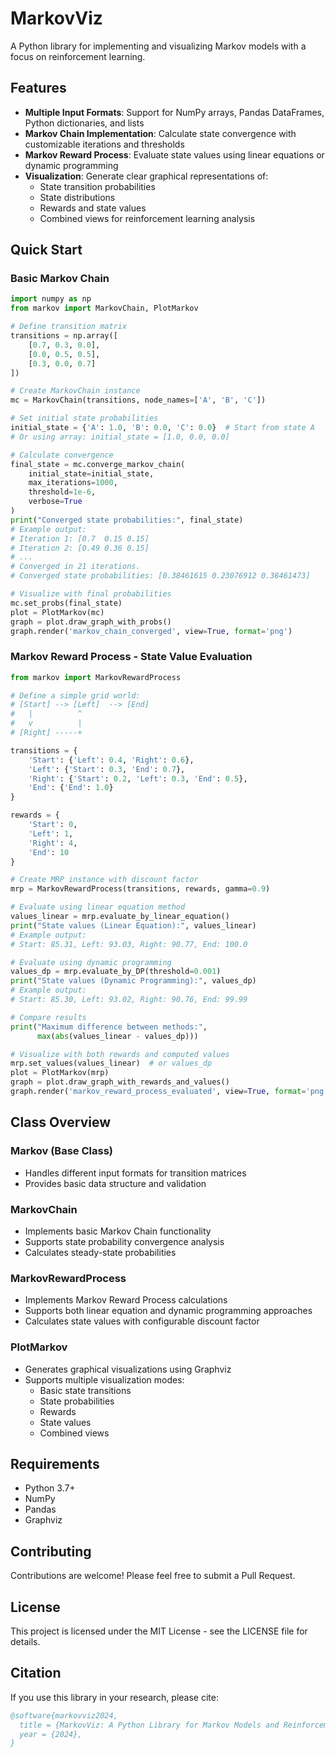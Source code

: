 # MarkovViz

A Python library for implementing and visualizing Markov models with a focus on reinforcement learning.

## Features

- **Multiple Input Formats**: Support for NumPy arrays, Pandas DataFrames, Python dictionaries, and lists
- **Markov Chain Implementation**: Calculate state convergence with customizable iterations and thresholds
- **Markov Reward Process**: Evaluate state values using linear equations or dynamic programming
- **Visualization**: Generate clear graphical representations of:
  - State transition probabilities
  - State distributions
  - Rewards and state values
  - Combined views for reinforcement learning analysis

## Quick Start

### Basic Markov Chain

```python
import numpy as np
from markov import MarkovChain, PlotMarkov

# Define transition matrix
transitions = np.array([
    [0.7, 0.3, 0.0],
    [0.0, 0.5, 0.5],
    [0.3, 0.0, 0.7]
])

# Create MarkovChain instance
mc = MarkovChain(transitions, node_names=['A', 'B', 'C'])

# Set initial state probabilities
initial_state = {'A': 1.0, 'B': 0.0, 'C': 0.0}  # Start from state A
# Or using array: initial_state = [1.0, 0.0, 0.0]

# Calculate convergence
final_state = mc.converge_markov_chain(
    initial_state=initial_state,
    max_iterations=1000,
    threshold=1e-6,
    verbose=True
)
print("Converged state probabilities:", final_state)
# Example output:
# Iteration 1: [0.7  0.15 0.15]
# Iteration 2: [0.49 0.36 0.15]
# ...
# Converged in 21 iterations.
# Converged state probabilities: [0.38461615 0.23076912 0.38461473]

# Visualize with final probabilities
mc.set_probs(final_state)
plot = PlotMarkov(mc)
graph = plot.draw_graph_with_probs()
graph.render('markov_chain_converged', view=True, format='png')
```

### Markov Reward Process - State Value Evaluation

```python
from markov import MarkovRewardProcess

# Define a simple grid world:
# [Start] --> [Left]  --> [End]
#   |          ^
#   v          |
# [Right] -----+

transitions = {
    'Start': {'Left': 0.4, 'Right': 0.6},
    'Left': {'Start': 0.3, 'End': 0.7},
    'Right': {'Start': 0.2, 'Left': 0.3, 'End': 0.5},
    'End': {'End': 1.0}
}

rewards = {
    'Start': 0,
    'Left': 1,
    'Right': 4,
    'End': 10
}

# Create MRP instance with discount factor
mrp = MarkovRewardProcess(transitions, rewards, gamma=0.9)

# Evaluate using linear equation method
values_linear = mrp.evaluate_by_linear_equation()
print("State values (Linear Equation):", values_linear)
# Example output:
# Start: 85.31, Left: 93.03, Right: 90.77, End: 100.0

# Evaluate using dynamic programming
values_dp = mrp.evaluate_by_DP(threshold=0.001)
print("State values (Dynamic Programming):", values_dp)
# Example output:
# Start: 85.30, Left: 93.02, Right: 90.76, End: 99.99

# Compare results
print("Maximum difference between methods:", 
      max(abs(values_linear - values_dp)))

# Visualize with both rewards and computed values
mrp.set_values(values_linear)  # or values_dp
plot = PlotMarkov(mrp)
graph = plot.draw_graph_with_rewards_and_values()
graph.render('markov_reward_process_evaluated', view=True, format='png')
```

## Class Overview

### Markov (Base Class)
- Handles different input formats for transition matrices
- Provides basic data structure and validation

### MarkovChain
- Implements basic Markov Chain functionality
- Supports state probability convergence analysis
- Calculates steady-state probabilities

### MarkovRewardProcess
- Implements Markov Reward Process calculations
- Supports both linear equation and dynamic programming approaches
- Calculates state values with configurable discount factor

### PlotMarkov
- Generates graphical visualizations using Graphviz
- Supports multiple visualization modes:
  - Basic state transitions
  - State probabilities
  - Rewards
  - State values
  - Combined views

## Requirements

- Python 3.7+
- NumPy
- Pandas
- Graphviz

## Contributing

Contributions are welcome! Please feel free to submit a Pull Request.

## License

This project is licensed under the MIT License - see the LICENSE file for details.

## Citation

If you use this library in your research, please cite:

```bibtex
@software{markovviz2024,
  title = {MarkovViz: A Python Library for Markov Models and Reinforcement Learning Visualization},
  year = {2024},
}
```
